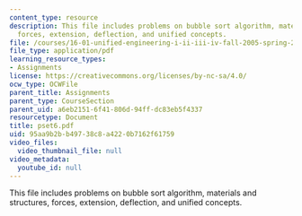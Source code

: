 ```yaml
---
content_type: resource
description: This file includes problems on bubble sort algorithm, materials and structures,
  forces, extension, deflection, and unified concepts.
file: /courses/16-01-unified-engineering-i-ii-iii-iv-fall-2005-spring-2006/95aa9b2bb49738c8a4220b7162f61759_pset6.pdf
file_type: application/pdf
learning_resource_types:
- Assignments
license: https://creativecommons.org/licenses/by-nc-sa/4.0/
ocw_type: OCWFile
parent_title: Assignments
parent_type: CourseSection
parent_uid: a6eb2151-6f41-806d-94ff-dc83eb5f4337
resourcetype: Document
title: pset6.pdf
uid: 95aa9b2b-b497-38c8-a422-0b7162f61759
video_files:
  video_thumbnail_file: null
video_metadata:
  youtube_id: null
---
```

This file includes problems on bubble sort algorithm, materials and structures, forces, extension, deflection, and unified concepts.